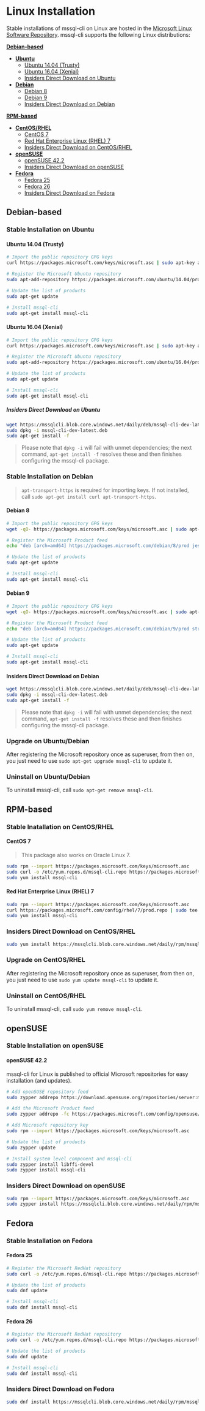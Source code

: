 # Linux Installation
Stable installations of mssql-cli on Linux are hosted in the [Microsoft Linux Software Repository](https://docs.microsoft.com/en-us/windows-server/administration/linux-package-repository-for-microsoft-software). mssql-cli supports the following Linux distributions:

[**Debian-based**](#Debian-based)
- [**Ubuntu**](#Stable-Installation-on-Ubuntu)
    - [Ubuntu 14.04 (Trusty)](#ubuntu-1404-Trusty)
    - [Ubuntu 16.04 (Xenial)](#ubuntu-1604-Xenial)
    - [Insiders Direct Download on Ubuntu](#Insiders-Direct-Download-on-Ubuntu)
- [**Debian**](#Stable-Installation-on-Debian)
    - [Debian 8](#debian-8)
    - [Debian 9](#debian-9)
    - [Insiders Direct Download on Debian](#Insiders-Direct-Download-on-Debian)

[**RPM-based**](#RPM-based)
- [**CentOS/RHEL**](#Stable-Inatallation-on-CentOSRHEL)
    - [CentOS 7](#centos-7)
    - [Red Hat Enterprise Linux (RHEL) 7](#red-hat-enterprise-linux-rhel-7)
    - [Insiders Direct Download on CentOS/RHEL](#Insiders-Direct-Download-on-CentOSRHEL)
- [**openSUSE**](#stable-installation-on-opensuse)
    - [openSUSE 42.2](#opensuse-422)
    - [Insiders Direct Download on openSUSE](#insiders-direct-download-on-opensuse)
- [**Fedora**](#stable-installation-on-fedora)
    - [Fedora 25](#fedora-25)
    - [Fedora 26](#fedora-26)
    - [Insiders Direct Download on Fedora](#insiders-direct-download-on-fedora)


## Debian-based

### Stable Installation on Ubuntu

#### Ubuntu 14.04 (Trusty)
```sh
# Import the public repository GPG keys
curl https://packages.microsoft.com/keys/microsoft.asc | sudo apt-key add -

# Register the Microsoft Ubuntu repository
sudo apt-add-repository https://packages.microsoft.com/ubuntu/14.04/prod

# Update the list of products
sudo apt-get update

# Install mssql-cli
sudo apt-get install mssql-cli
```

#### Ubuntu 16.04 (Xenial)
```sh
# Import the public repository GPG keys
curl https://packages.microsoft.com/keys/microsoft.asc | sudo apt-key add -

# Register the Microsoft Ubuntu repository
sudo apt-add-repository https://packages.microsoft.com/ubuntu/16.04/prod

# Update the list of products
sudo apt-get update

# Install mssql-cli
sudo apt-get install mssql-cli
```

##### Insiders Direct Download on Ubuntu
```sh
wget https://mssqlcli.blob.core.windows.net/daily/deb/mssql-cli-dev-latest.deb
sudo dpkg -i mssql-cli-dev-latest.deb
sudo apt-get install -f
```

> Please note that `dpkg -i` will fail with unmet dependencies;
> the next command, `apt-get install -f` resolves these
> and then finishes configuring the mssql-cli package.


### Stable Installation on Debian
> `apt-transport-https` is required for importing keys. If not installed, call `sudo apt-get install curl apt-transport-https`.

#### Debian 8
```sh
# Import the public repository GPG keys
wget -qO- https://packages.microsoft.com/keys/microsoft.asc | sudo apt-key add -

# Register the Microsoft Product feed
echo "deb [arch=amd64] https://packages.microsoft.com/debian/8/prod jessie main" | sudo tee /etc/apt/sources.list.d/mssql-cli.list

# Update the list of products
sudo apt-get update

# Install mssql-cli
sudo apt-get install mssql-cli
```

#### Debian 9
```sh
# Import the public repository GPG keys
wget -qO- https://packages.microsoft.com/keys/microsoft.asc | sudo apt-key add -

# Register the Microsoft Product feed
echo "deb [arch=amd64] https://packages.microsoft.com/debian/9/prod stretch main" | sudo tee /etc/apt/sources.list.d/mssql-cli.list

# Update the list of products
sudo apt-get update

# Install mssql-cli
sudo apt-get install mssql-cli
```

#### Insiders Direct Download on Debian
```sh
wget https://mssqlcli.blob.core.windows.net/daily/deb/mssql-cli-dev-latest.deb
sudo dpkg -i mssql-cli-dev-latest.deb
sudo apt-get install -f
```

> Please note that `dpkg -i` will fail with unmet dependencies;
> the next command, `apt-get install -f` resolves these
> and then finishes configuring the mssql-cli package.

### Upgrade on Ubuntu/Debian
After registering the Microsoft repository once as superuser,
from then on, you just need to use `sudo apt-get upgrade mssql-cli` to update it.

### Uninstall on Ubuntu/Debian
To uninstall mssql-cli, call `sudo apt-get remove mssql-cli`.


## RPM-based

### Stable Inatallation on CentOS/RHEL

#### CentOS 7
> This package also works on Oracle Linux 7.

```sh
sudo rpm --import https://packages.microsoft.com/keys/microsoft.asc
sudo curl -o /etc/yum.repos.d/mssql-cli.repo https://packages.microsoft.com/config/rhel/7/prod.repo
sudo yum install mssql-cli
```

#### Red Hat Enterprise Linux (RHEL) 7
```sh
sudo rpm --import https://packages.microsoft.com/keys/microsoft.asc
curl https://packages.microsoft.com/config/rhel/7/prod.repo | sudo tee /etc/yum.repos.d/microsoft.repo
sudo yum install mssql-cli
```

### Insiders Direct Download on CentOS/RHEL
```sh
sudo yum install https://mssqlcli.blob.core.windows.net/daily/rpm/mssql-cli-dev-latest.rpm
```

### Upgrade on CentOS/RHEL
After registering the Microsoft repository once as superuser,
from then on, you just need to use `sudo yum update mssql-cli` to update it.

### Uninstall on CentOS/RHEL
To uninstall mssql-cli, call `sudo yum remove mssql-cli`.


## openSUSE

### Stable Installation on openSUSE

#### openSUSE 42.2

mssql-cli for Linux is published to official Microsoft repositories for easy installation (and updates).

```sh
# Add openSUSE repository feed
sudo zypper addrepo https://download.opensuse.org/repositories/server:monitoring/openSUSE_Leap_42.2/server:monitoring.repo

# Add the Microsoft Product feed
sudo zypper addrepo -fc https://packages.microsoft.com/config/opensuse/42.2/prod.repo

# Add Microsoft repository key
sudo rpm --import https://packages.microsoft.com/keys/microsoft.asc

# Update the list of products
sudo zypper update

# Install system level component and mssql-cli
sudo zypper install libffi-devel
sudo zypper install mssql-cli
```

### Insiders Direct Download on openSUSE

```sh
sudo rpm --import https://packages.microsoft.com/keys/microsoft.asc
sudo zypper install https://mssqlcli.blob.core.windows.net/daily/rpm/mssql-cli-dev-latest.rpm
```


## Fedora

### Stable Installation on Fedora

#### Fedora 25

```sh
# Register the Microsoft RedHat repository
sudo curl -o /etc/yum.repos.d/mssql-cli.repo https://packages.microsoft.com/config/rhel/7/prod.repo

# Update the list of products
sudo dnf update

# Install mssql-cli
sudo dnf install mssql-cli
```

#### Fedora 26
```sh
# Register the Microsoft RedHat repository
sudo curl -o /etc/yum.repos.d/mssql-cli.repo https://packages.microsoft.com/config/rhel/7/prod.repo

# Update the list of products
sudo dnf update

# Install mssql-cli
sudo dnf install mssql-cli
```

### Insiders Direct Download on Fedora
```sh
sudo dnf install https://mssqlcli.blob.core.windows.net/daily/rpm/mssql-cli-dev-latest.rpm
```
